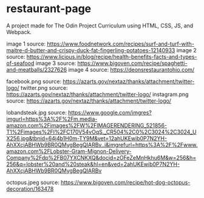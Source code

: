 # restaurant-page

A project made for The Odin Project Curriculum using HTML, CSS, JS, and Webpack.


image 1 source: https://www.foodnetwork.com/recipes/surf-and-turf-with-maitre-d-butter-and-crispy-duck-fat-fingerling-potatoes-12140933
image 2 source: https://www.licious.in/blog/recipe/health-benefits-facts-and-types-of-seafood
image 3 source: https://www.bigoven.com/recipe/spaghetti-and-meatballs/2327626
image 4 source: https://deonsrestaurantohio.com/

facebook.png source: https://azarts.gov/nextaz/thanks/attachment/twitter-logo/
twitter.png source: https://azarts.gov/nextaz/thanks/attachment/twitter-logo/
instagram.png source: https://azarts.gov/nextaz/thanks/attachment/twitter-logo/

lobandsteak.jpg source: https://www.google.com/imgres?imgurl=https%3A%2F%2Fm.media-amazon.com%2Fimages%2FW%2FIMAGERENDERING_521856-T1%2Fimages%2FI%2FC170V54vOqS._CR504%2C0%2C3024%2C3024_UX256.jpg&tbnid=64j4b1H0m-TY9M&vet=12ahUKEwib0P7N2YH-AhXXcjABHWb9BR0QMygBegQIARBv..i&imgrefurl=https%3A%2F%2Fwww.amazon.com%2FLobster-Gram-Mignon-Delivery-Company%2Fdp%2FB07YXCNKXQ&docid=zOFeZeMnHkhu6M&w=256&h=256&q=lobster%20and%20steak&hl=en&ved=2ahUKEwib0P7N2YH-AhXXcjABHWb9BR0QMygBegQIARBv

octopus.jpeg source: https://www.bigoven.com/recipe/hot-dog-octopus-decoration/163478
